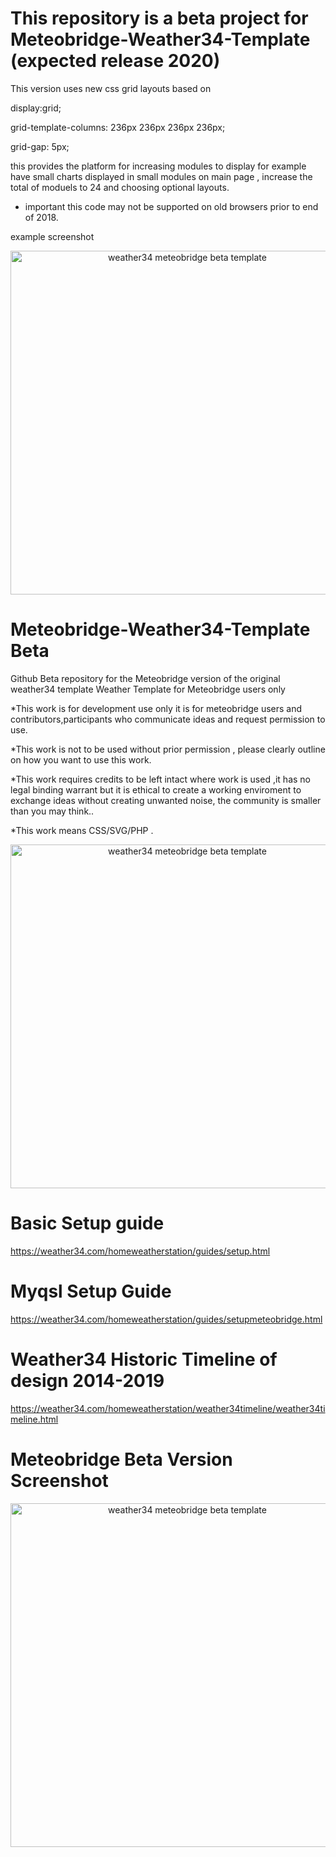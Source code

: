 # This repository is a beta project for Meteobridge-Weather34-Template (expected release 2020)

This version uses new css grid layouts based on 

  display:grid;
  
  grid-template-columns: 236px 236px 236px 236px;
  
  grid-gap: 5px;

this provides the platform for increasing modules to display for example have small charts displayed in small modules
on main page , increase the total of moduels to 24 and choosing optional layouts.
* important this code may not be supported on old browsers prior to end of 2018.

example screenshot 

<p align="center">
  <img src="https://res.cloudinary.com/brian-underdown/image/upload/v1557736951/december2019_mqrll6.png" width="550" title="weather34 meteobridge beta template "> 
</p>

# Meteobridge-Weather34-Template Beta
Github Beta repository for the Meteobridge version of the original weather34 template 
Weather Template for Meteobridge users only 

*This work is for development use only it is for meteobridge users and contributors,participants who communicate
ideas and request permission to use.

*This work is not to be used without prior permission , please clearly outline on how you want to use this work.

*This work requires credits to be left intact where work is used ,it has no legal binding warrant but it is ethical
to create a working enviroment to exchange ideas without creating unwanted noise, the community is smaller than you may think..

*This work means CSS/SVG/PHP .

<p align="center">
  <img src="https://res.cloudinary.com/brian-underdown/image/upload/v1559377666/beta_p500z5.png" width="550" title="weather34 meteobridge beta template "> 
</p>


# Basic Setup guide 
https://weather34.com/homeweatherstation/guides/setup.html

# Myqsl Setup Guide
https://weather34.com/homeweatherstation/guides/setupmeteobridge.html

# Weather34 Historic Timeline of design 2014-2019 
https://weather34.com/homeweatherstation/weather34timeline/weather34timeline.html

# Meteobridge Beta Version Screenshot 
<p align="center">
  <img src="https://res.cloudinary.com/brian-underdown/image/upload/v1559212022/wf1_qftxrd.png" width="550" title="weather34 meteobridge beta template "> 
</p>
